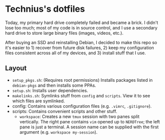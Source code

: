 # Technius's dotfiles

Today, my primary hard drive completely failed and became a brick. I didn't lose
too much; most of my code is in source control, and I use a secondary hard drive
to store large binary files (images, videos, etc.).

After buying an SSD and reinstalling Debian, I decided to make this repo so it's
easier to 1) recover from future disk failures, 2) keep my configuration files
consistent across all of my devices, and 3) install stuff that I use.

## Layout
* `setup_pkgs.sh`: (Requires root permissions) Installs packages listed in
  `debian-pkgs` and then installs some PPAs.
* `setup.sh`: Installs user dependencies.
* `makelinks.sh`: Symlinks stuff from `config` and `scripts`. View it to see
  which files are symlinked.
* config: Contains various configuration files (e.g. `.vimrc`,
  `.gitignore`).
* scripts: Contains convenient scripts and other stuff.
  * `workspace`: Creates a new `tmux` session with two panes split vertically. The right
     pane contains `vim` opened up to `NERDTree`; the left pane is just a
     terminal. A session name can be supplied with the first argument (e.g.
     `workspace my-session`).
